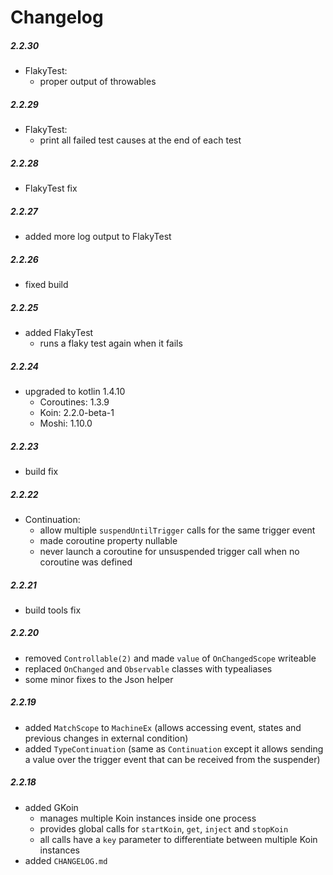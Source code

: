 # Changelog

##### 2.2.30

* FlakyTest:
    * proper output of throwables

##### 2.2.29

* FlakyTest:
    * print all failed test causes at the end of each test

##### 2.2.28

* FlakyTest fix

##### 2.2.27

* added more log output to FlakyTest

##### 2.2.26

* fixed build

##### 2.2.25

* added FlakyTest
    * runs a flaky test again when it fails

##### 2.2.24

* upgraded to kotlin 1.4.10
    * Coroutines: 1.3.9
    * Koin: 2.2.0-beta-1
    * Moshi: 1.10.0

##### 2.2.23

* build fix

##### 2.2.22

* Continuation:
    * allow multiple `suspendUntilTrigger` calls for the same trigger event
    * made coroutine property nullable
    * never launch a coroutine for unsuspended trigger call when no coroutine was defined

##### 2.2.21

* build tools fix

##### 2.2.20

* removed `Controllable(2)` and made `value` of `OnChangedScope` writeable
* replaced `OnChanged` and `Observable` classes with typealiases
* some minor fixes to the Json helper

##### 2.2.19

* added `MatchScope` to `MachineEx` (allows accessing event, states and previous changes in external condition)
* added `TypeContinuation` (same as `Continuation` except it allows sending a value over the trigger event that can be 
received from the suspender)

##### 2.2.18

* added GKoin
    * manages multiple Koin instances inside one process
    * provides global calls for `startKoin`, `get`, `inject` and `stopKoin`
    * all calls have a `key` parameter to differentiate between multiple Koin instances
* added `CHANGELOG.md`
